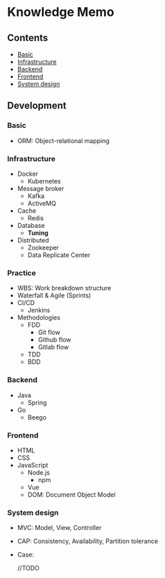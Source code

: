 # Knowledge Memo

## Contents

- [Basic](#basic)
- [Infrastructure](#infrastructure)
- [Backend](#backend)
- [Frontend](#frontend)
- [System design](#system-design)

## Development

### Basic

- ORM: Object-relational mapping

### Infrastructure

- Docker
  - Kubernetes
- Message broker
  - Kafka
  - ActiveMQ
- Cache
  - Redis
- Database
  - <strong>Tuning</strong>
- Distributed
  - Zookeeper
  - Data Replicate Center

### Practice

- WBS: Work breakdown structure
- Waterfall & Agile (Sprints)
- CI/CD
  - Jenkins
- Methodologies
  - FDD
    - Git flow
    - Github flow
    - Gitlab flow
  - TDD
  - BDD

### Backend

- Java
  - Spring
- Go
  - Beego

### Frontend

- HTML
- CSS
- JavaScript
  - Node.js
    - npm
  - Vue
  - DOM: Document Object Model

### System design

- MVC: Model, View, Controller
- CAP: Consistency, Availability, Partition tolerance
- Case:

  //TODO
